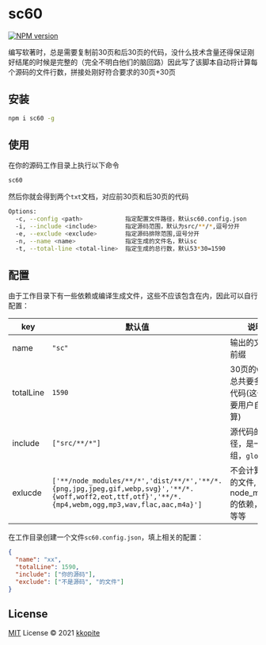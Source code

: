 # sc60

[![NPM version](https://img.shields.io/npm/v/sc60?color=a1b858&label=)](https://www.npmjs.com/package/sc60)

编写软著时，总是需要复制前30页和后30页的代码，没什么技术含量还得保证刚好结尾的时候是完整的（完全不明白他们的脑回路）因此写了该脚本自动将计算每个源码的文件行数，拼接处刚好符合要求的30页+30页

## 安装

```bash
npm i sc60 -g
```

## 使用

在你的源码工作目录上执行以下命令

```bash
sc60
```
然后你就会得到两个`txt`文档，对应前30页和后30页的代码

```bash
Options:
  -c, --config <path>            指定配置文件路径，默认sc60.config.json
  -i, --include <include>        指定源码范围，默认为src/**/*,逗号分开
  -e, --exclude <exclude>        指定源码排除范围,逗号分开
  -n, --name <name>              指定生成的文件名，默认sc
  -t, --total-line <total-line>  指定生成的总行数，默认53*30=1590
```

## 配置

由于工作目录下有一些依赖或编译生成文件，这些不应该包含在内，因此可以自行配置：

|key|默认值|说明|
|--|--|--|
|name|`"sc"`|输出的文件名前缀|
|totalLine|`1590`|30页的word总共要多少行代码(这个需要用户自行计算)|
|include|`["src/**/*"]`|源代码的路径，是一个数组，`glob`匹配|
|exlucde|`['**/node_modules/**/*','dist/**/*','**/*.{png,jpg,jpeg,gif,webp,svg}','**/*.{woff,woff2,eot,ttf,otf}','**/*.{mp4,webm,ogg,mp3,wav,flac,aac,m4a}']`|不会计算在内的文件, 例如node_module的依赖，图片等等|

在工作目录创建一个文件`sc60.config.json`，填上相关的配置：

```json
{
  "name": "xx",
  "totalLine": 1590,
  "include": ["你的源码"],
  "exclude": ["不是源码", "的文件"]
}
```



## License

[MIT](./LICENSE) License © 2021 [kkopite](https://github.com/action-hong)
